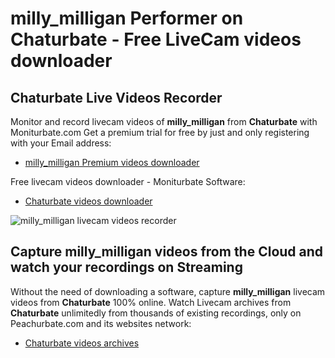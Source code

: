 # milly_milligan Performer on Chaturbate - Free LiveCam videos downloader

## Chaturbate Live Videos Recorder

Monitor and record livecam videos of **milly_milligan** from **Chaturbate** with Moniturbate.com
Get a premium trial for free by just and only registering with your Email address:
* [milly_milligan Premium videos downloader](https://moniturbate.com/request-demo-licence-key.html)

Free livecam videos downloader - Moniturbate Software:
* [Chaturbate videos downloader](https://moniturbate.com/moniturbate-download-software.html)

![milly_milligan livecam videos recorder](https://peachurnet.com/templates/moniturbate-software.png)


## Capture milly_milligan videos from the Cloud and watch your recordings on Streaming

Without the need of downloading a software, capture **milly_milligan** livecam videos from **Chaturbate** 100% online.
Watch Livecam archives from **Chaturbate** unlimitedly from thousands of existing recordings, only on Peachurbate.com and its websites network:
* [Chaturbate videos archives](https://peachurnet.com/)